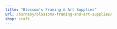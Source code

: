 ```yaml
---
title: "Blossom's Framing & Art Supplies"
url: /burnaby/blossoms-framing-and-art-supplies/
shop: craft
---
```

